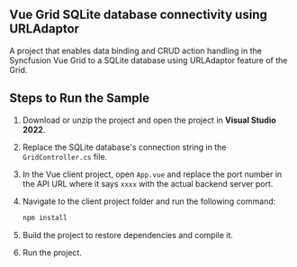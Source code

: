 ## Vue Grid SQLite database connectivity using URLAdaptor

A project that enables data binding and CRUD action handling in the Syncfusion Vue Grid to a SQLite database using URLAdaptor feature of the Grid.

## Steps to Run the Sample

1. Download or unzip the project and open the project in **Visual Studio 2022**.

2. Replace the SQLite database's connection string in the `GridController.cs` file.

3. In the Vue client project, open `App.vue` and replace the port number in the API URL where it says `xxxx` with the actual backend server port.

4. Navigate to the client project folder and run the following command:

   ```bash
   npm install
   ```
5. Build the project to restore dependencies and compile it.

6. Run the project.